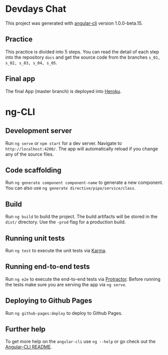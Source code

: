 # Devdays Chat
This project was generated with [angular-cli](https://github.com/angular/angular-cli) version 1.0.0-beta.15.

## Practice
This practice is divided into 5 steps. You can read the detail of each step into the repository `docs` and get the source code from the branches `s_01, s_02, s_03, s_04, s_05`.

## Final app
The final App (master branch) is deployed into [Heroku](https://devdays-chat.herokuapp.com/).


# ng-CLI 

## Development server
Run `ng serve` or `npm start` for a dev server. Navigate to `http://localhost:4200/`. The app will automatically reload if you change any of the source files.

## Code scaffolding

Run `ng generate component component-name` to generate a new component. You can also use `ng generate directive/pipe/service/class`.

## Build

Run `ng build` to build the project. The build artifacts will be stored in the `dist/` directory. Use the `-prod` flag for a production build.

## Running unit tests

Run `ng test` to execute the unit tests via [Karma](https://karma-runner.github.io).

## Running end-to-end tests

Run `ng e2e` to execute the end-to-end tests via [Protractor](http://www.protractortest.org/). 
Before running the tests make sure you are serving the app via `ng serve`.

## Deploying to Github Pages

Run `ng github-pages:deploy` to deploy to Github Pages.

## Further help

To get more help on the `angular-cli` use `ng --help` or go check out the [Angular-CLI README](https://github.com/angular/angular-cli/blob/master/README.md).

